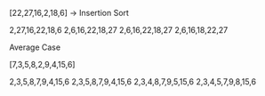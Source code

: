 [22,27,16,2,18,6] -> Insertion Sort

2,27,16,22,18,6
2,6,16,22,18,27
2,6,16,22,18,27
2,6,16,18,22,27


Average Case

[7,3,5,8,2,9,4,15,6]

2,3,5,8,7,9,4,15,6
2,3,5,8,7,9,4,15,6
2,3,4,8,7,9,5,15,6
2,3,4,5,7,9,8,15,6

